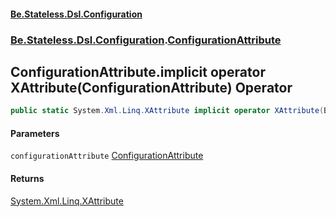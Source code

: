 #### [Be.Stateless.Dsl.Configuration](README.md 'README')
### [Be.Stateless.Dsl.Configuration](Be.Stateless.Dsl.Configuration.md 'Be.Stateless.Dsl.Configuration').[ConfigurationAttribute](ConfigurationAttribute.md 'Be.Stateless.Dsl.Configuration.ConfigurationAttribute')

## ConfigurationAttribute.implicit operator XAttribute(ConfigurationAttribute) Operator

```csharp
public static System.Xml.Linq.XAttribute implicit operator XAttribute(Be.Stateless.Dsl.Configuration.ConfigurationAttribute configurationAttribute);
```
#### Parameters

<a name='Be.Stateless.Dsl.Configuration.ConfigurationAttribute.op_ImplicitSystem.Xml.Linq.XAttribute(Be.Stateless.Dsl.Configuration.ConfigurationAttribute).configurationAttribute'></a>

`configurationAttribute` [ConfigurationAttribute](ConfigurationAttribute.md 'Be.Stateless.Dsl.Configuration.ConfigurationAttribute')

#### Returns
[System.Xml.Linq.XAttribute](https://docs.microsoft.com/en-us/dotnet/api/System.Xml.Linq.XAttribute 'System.Xml.Linq.XAttribute')